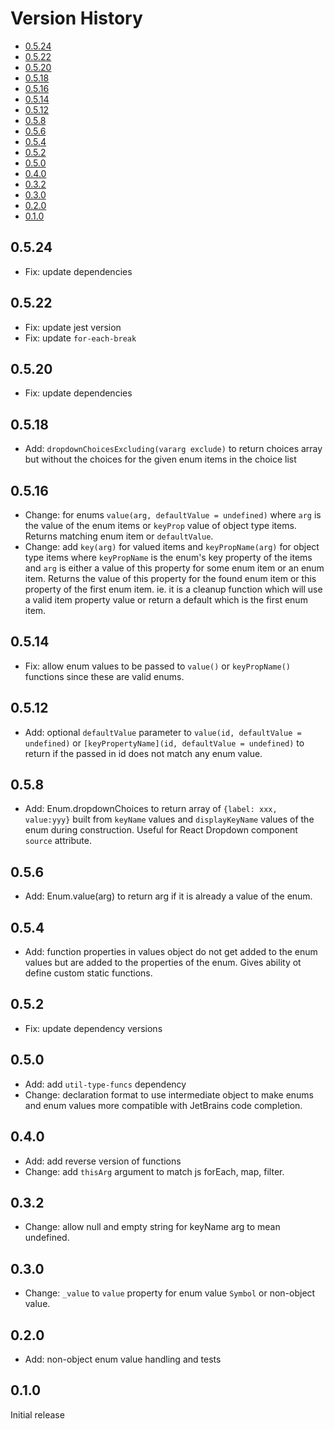 # Version History

[TOC]: # " "

- [0.5.24](#0524)
- [0.5.22](#0522)
- [0.5.20](#0520)
- [0.5.18](#0518)
- [0.5.16](#0516)
- [0.5.14](#0514)
- [0.5.12](#0512)
- [0.5.8](#058)
- [0.5.6](#056)
- [0.5.4](#054)
- [0.5.2](#052)
- [0.5.0](#050)
- [0.4.0](#040)
- [0.3.2](#032)
- [0.3.0](#030)
- [0.2.0](#020)
- [0.1.0](#010)


## 0.5.24

* Fix: update dependencies

## 0.5.22

* Fix: update jest version
* Fix: update `for-each-break`

## 0.5.20

* Fix: update dependencies

## 0.5.18

* Add: `dropdownChoicesExcluding(vararg exclude)` to return choices array but without the
  choices for the given enum items in the choice list

## 0.5.16

* Change: for enums `value(arg, defaultValue = undefined)` where `arg` is the value of the enum
  items or `keyProp` value of object type items. Returns matching enum item or `defaultValue`.
* Change: add `key(arg)` for valued items and `keyPropName(arg)` for object type items where
  `keyPropName` is the enum's key property of the items and `arg` is either a value of this
  property for some enum item or an enum item. Returns the value of this property for the found
  enum item or this property of the first enum item. ie. it is a cleanup function which will use
  a valid item property value or return a default which is the first enum item.

## 0.5.14

* Fix: allow enum values to be passed to `value()` or `keyPropName()` functions since these are
  valid enums.

## 0.5.12

* Add: optional `defaultValue` parameter to `value(id, defaultValue = undefined)` or
  `[keyPropertyName](id, defaultValue = undefined)` to return if the passed in id does not match
  any enum value.

## 0.5.8

* Add: Enum.dropdownChoices to return array of `{label: xxx, value:yyy}` built from `keyName`
  values and `displayKeyName` values of the enum during construction. Useful for React Dropdown
  component `source` attribute.

## 0.5.6

* Add: Enum.value(arg) to return arg if it is already a value of the enum.

## 0.5.4

* Add: function properties in values object do not get added to the enum values but are added to
  the properties of the enum. Gives ability ot define custom static functions.

## 0.5.2

* Fix: update dependency versions

## 0.5.0

* Add: add `util-type-funcs` dependency
* Change: declaration format to use intermediate object to make enums and enum values more
  compatible with JetBrains code completion.

## 0.4.0

* Add: add reverse version of functions
* Change: add `thisArg` argument to match js forEach, map, filter.

## 0.3.2

* Change: allow null and empty string for keyName arg to mean undefined.

## 0.3.0

* Change: `_value` to `value` property for enum value `Symbol` or non-object value.

## 0.2.0

* Add: non-object enum value handling and tests

## 0.1.0

Initial release
